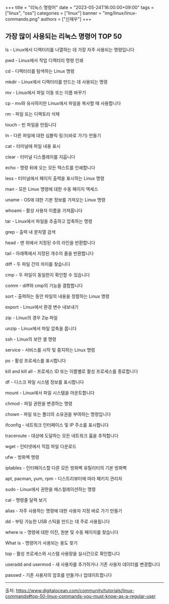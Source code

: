 +++
title = "리눅스 명령어"
date = "2023-05-24T16:00:00+09:00"
tags = ["linux", "oss"]
categories = ["linux"]
banner = "img/linux/linux-commands.png"
authors = ["신재우"]
+++

## 가장 많이 사용되는 리눅스 명령어 TOP 50

ls - Linux에서 디렉터리를 나열하는 데 가장 자주 사용되는 명령입니다

pwd - Linux에서 작업 디렉터리 명령 인쇄

cd - 디렉터리를 탐색하는 Linux 명령

mkdir - Linux에서 디렉터리를 만드는 데 사용되는 명령

mv - Linux에서 파일 이동 또는 이름 바꾸기

cp - mv와 유사하지만 Linux에서 파일을 복사할 때 사용합니다

rm - 파일 또는 디렉토리 삭제

touch - 빈 파일을 만듭니다

ln - 다른 파일에 대한 심볼릭 링크(바로 가기) 만들기

cat - 터미널에 파일 내용 표시

clear - 터미널 디스플레이를 지웁니다

echo - 명령 뒤에 오는 모든 텍스트를 인쇄합니다

less - 터미널에서 페이지 출력을 표시하는 Linux 명령

man - 모든 Linux 명령에 대한 수동 페이지 액세스

uname - OS에 대한 기본 정보를 가져오는 Linux 명령

whoami - 활성 사용자 이름을 가져옵니다

tar - Linux에서 파일을 추출하고 압축하는 명령

grep - 출력 내 문자열 검색

head - 맨 위에서 지정된 수의 라인을 반환합니다

tail - 아래쪽에서 지정된 개수의 줄을 반환합니다

diff - 두 파일 간의 차이를 찾습니다

cmp - 두 파일이 동일한지 확인할 수 있습니다

comm - diff와 cmp의 기능을 결합합니다

sort - 출력하는 동안 파일의 내용을 정렬하는 Linux 명령

export - Linux에서 환경 변수 내보내기

zip - Linux의 경우 Zip 파일

unzip - Linux에서 파일 압축을 풉니다

ssh - Linux의 보안 셸 명령

service - 서비스를 시작 및 중지하는 Linux 명령

ps - 활성 프로세스를 표시합니다

kill and kill all - 프로세스 ID 또는 이름별로 활성 프로세스를 종료합니다

df - 디스크 파일 시스템 정보를 표시합니다

mount - Linux에서 파일 시스템을 마운트합니다

chmod - 파일 권한을 변경하는 명령

chown - 파일 또는 폴더의 소유권을 부여하는 명령입니다

ifconfig - 네트워크 인터페이스 및 IP 주소를 표시합니다

traceroute - 대상에 도달하는 모든 네트워크 홉을 추적합니다

wget - 인터넷에서 직접 파일 다운로드

ufw - 방화벽 명령

iptables - 인터페이스할 다른 모든 방화벽 유틸리티의 기본 방화벽

apt, pacman, yum, rpm - 디스트리뷰터에 따라 패키지 관리자

sudo - Linux에서 권한을 에스컬레이션하는 명령

cal - 명령줄 달력 보기

alias - 자주 사용하는 명령에 대한 사용자 지정 바로 가기 만들기

dd - 부팅 가능한 USB 스틱을 만드는 데 주로 사용됩니다

where is - 명령에 대한 이진, 원본 및 수동 페이지를 찾습니다

What is - 명령어가 사용되는 용도 찾기

top - 활성 프로세스와 시스템 사용량을 실시간으로 확인합니다

useradd and usermod - 새 사용자를 추가하거나 기존 사용자 데이터를 변경합니다

passwd - 기존 사용자의 암호를 만들거나 업데이트합니다

---
출처: https://www.digitalocean.com/community/tutorials/linux-commands#top-50-linux-commands-you-must-know-as-a-regular-user